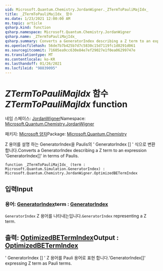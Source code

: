 ```yaml
---
uid: Microsoft.Quantum.Chemistry.JordanWigner._ZTermToPauliMajIdx_
title: _ZTermToPauliMajIdx_ 함수
ms.date: 1/23/2021 12:00:00 AM
ms.topic: article
qsharp.kind: function
qsharp.namespace: Microsoft.Quantum.Chemistry.JordanWigner
qsharp.name: _ZTermToPauliMajIdx_
qsharp.summary: Converts a GeneratorIndex describing a Z term to an expression 'GeneratorIndex[]' in terms of Paulis.
ms.openlocfilehash: 56de7b7b425b7d7c5830c15d7119fc1d0291d061
ms.sourcegitcommit: 71605ea9cc630e84e7ef29027e1f0ea06299747e
ms.translationtype: MT
ms.contentlocale: ko-KR
ms.lasthandoff: 01/26/2021
ms.locfileid: "98839095"
---
```

# <a name="_ztermtopaulimajidx_-function"></a><span data-ttu-id="20d5c-102">_ZTermToPauliMajIdx_ 함수</span><span class="sxs-lookup"><span data-stu-id="20d5c-102">_ZTermToPauliMajIdx_ function</span></span>

<span data-ttu-id="20d5c-103">네임 스페이스: [JordanWigner](xref:Microsoft.Quantum.Chemistry.JordanWigner)</span><span class="sxs-lookup"><span data-stu-id="20d5c-103">Namespace: [Microsoft.Quantum.Chemistry.JordanWigner](xref:Microsoft.Quantum.Chemistry.JordanWigner)</span></span>

<span data-ttu-id="20d5c-104">패키지: [Microsoft 양자](https://nuget.org/packages/Microsoft.Quantum.Chemistry)</span><span class="sxs-lookup"><span data-stu-id="20d5c-104">Package: [Microsoft.Quantum.Chemistry](https://nuget.org/packages/Microsoft.Quantum.Chemistry)</span></span>


<span data-ttu-id="20d5c-105">Z 용어를 설명 하는 GeneratorIndex을 Paulis의 ' GeneratorIndex [] ' 식으로 변환 합니다.</span><span class="sxs-lookup"><span data-stu-id="20d5c-105">Converts a GeneratorIndex describing a Z term to an expression 'GeneratorIndex[]' in terms of Paulis.</span></span>

```qsharp
function _ZTermToPauliMajIdx_ (term : Microsoft.Quantum.Simulation.GeneratorIndex) : Microsoft.Quantum.Chemistry.JordanWigner.OptimizedBETermIndex
```


## <a name="input"></a><span data-ttu-id="20d5c-106">입력</span><span class="sxs-lookup"><span data-stu-id="20d5c-106">Input</span></span>

### <a name="term--generatorindex"></a><span data-ttu-id="20d5c-107">용어: [GeneratorIndex](xref:Microsoft.Quantum.Simulation.GeneratorIndex)</span><span class="sxs-lookup"><span data-stu-id="20d5c-107">term : [GeneratorIndex](xref:Microsoft.Quantum.Simulation.GeneratorIndex)</span></span>

<span data-ttu-id="20d5c-108">`GeneratorIndex` Z 용어를 나타내는입니다.</span><span class="sxs-lookup"><span data-stu-id="20d5c-108">`GeneratorIndex` representing a Z term.</span></span>



## <a name="output--optimizedbetermindex"></a><span data-ttu-id="20d5c-109">출력: [OptimizedBETermIndex](xref:Microsoft.Quantum.Chemistry.JordanWigner.OptimizedBETermIndex)</span><span class="sxs-lookup"><span data-stu-id="20d5c-109">Output : [OptimizedBETermIndex](xref:Microsoft.Quantum.Chemistry.JordanWigner.OptimizedBETermIndex)</span></span>

<span data-ttu-id="20d5c-110">' GeneratorIndex [] ' Z 용어를 Pauli 용어로 표현 합니다.</span><span class="sxs-lookup"><span data-stu-id="20d5c-110">'GeneratorIndex[]' expressing Z term as Pauli terms.</span></span>